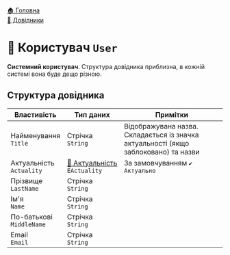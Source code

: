 ﻿[🏠 Головна](../README.MD)  
[📘 Довідники](./README.MD)  

# 📘 Користувач `User`
**Системний користувач**. Структура довідника приблизна, в кожній системі вона буде дещо різною.

## Структура довідника
| Властивість | Тип даних | Примітки |
|---|---|---|
| Найменування </br> `Title` | Стрічка </br> `String` | Відображувана назва. Складається із значка актуальності (якщо заблоковано) та назви  |
| Актуальність </br> `Actuality` | [🎲 Актуальність](../Enums/EActuality.md) </br> `EActuality` | За замовчуванням `✔️ Актуально` |
| Прізвище </br> `LastName` | Стрічка </br> `String` |  |
| Ім'я </br> `Name` | Стрічка </br> `String` |  |
| По-батькові </br> `MiddleName` | Стрічка </br> `String` |  |
| Email </br> `Email` | Стрічка </br> `String` |  |
